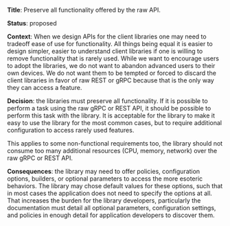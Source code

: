 **Title**: Preserve all functionality offered by the raw API.

**Status**: proposed

**Context**: When we design APIs for the client libraries one may need to
tradeoff ease of use for functionality. All things being equal it is easier to
design simpler, easier to understand client libraries if one is willing to
remove functionality that is rarely used. While we want to encourage users to
adopt the libraries, we do not want to abandon advanced users to their own
devices. We do not want them to be tempted or forced to discard the client
libraries in favor of raw REST or gRPC because that is the only way they can
access a feature.

**Decision**: the libraries must preserve all functionality. If it is possible
to perform a task using the raw gRPC or REST API, it should be possible to
perform this task with the library. It is acceptable for the library to make
it easy to use the library for the most common cases, but to require additional
configuration to access rarely used features.

This applies to some non-functional requirements too, the library should not
consume too many additional resources (CPU, memory, network) over the raw gRPC
or REST API.

**Consequences**: the library may need to offer policies, configuration options,
builders, or optional parameters to access the more esoteric behaviors.
The library may chose default values for these options, such that in most cases
the application does not need to specify the options at all. That increases the
burden for the library developers, particularly the documentation must detail
all optional parameters, configuration settings, and policies in enough detail
for application developers to discover them.

